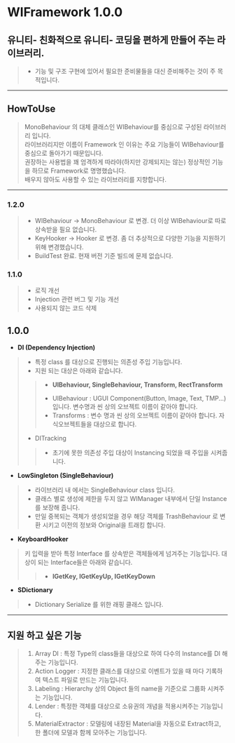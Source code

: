 # WIFramework 1.0.0
## 유니티- 친화적으로 유니티- 코딩을 편하게 만들어 주는 라이브러리.
> * 기능 및 구조 구현에 있어서 필요한 준비물들을 대신 준비해주는 것이 주 목적입니다.
* * *

## HowToUse
> MonoBehaviour 의 대체 클래스인 WIBehaviour를 중심으로 구성된 라이브러리 입니다.   
> 라이브러리지만 이름이 Framework 인 이유는 주요 기능들이 WIBehaviour를 중심으로 돌아가기 때문입니다.   
> 권장하는 사용법을 꽤 엄격하게 따라야(하지만 강제되지는 않는) 정상적인 기능을 하므로 Framework로 명명했습니다.   
> 배우지 않아도 사용할 수 있는 라이브러리를 지향합니다. 
* * *
### 1.2.0
> * WIBehaviour -> MonoBehaviour 로 변경. 더 이상 WIBehaviour로 따로 상속받을 필요 없습니다.
> * KeyHooker -> Hooker 로 변경. 좀 더 추상적으로 다양한 기능을 지원하기 위해 변경했습니다.
> * BuildTest 완료. 현재 버전 기준 빌드에 문제 없습니다.

### 1.1.0
> * 로직 개선
> * Injection 관련 버그 및 기능 개선
> * 사용되지 않는 코드 삭제

## 1.0.0
* **DI (Dependency Injection)**
> * 특정 class 를 대상으로 진행되는 의존성 주입 기능입니다.
> * 지원 되는 대상은 아래와 같습니다.
>> + **UIBehaviour, SingleBehaviour, Transform, RectTransform** 
>> * UIBehaviour : UGUI Component(Button, Image, Text, TMP...) 입니다. 변수명과 씬 상의 오브젝트 이름이 같아야 합니다.
>> * Transforms : 변수 명과 씬 상의 오브젝트 이름이 같아야 합니다. 자식오브젝트들을 대상으로 합니다.
> * DITracking
>> + 초기에 못한 의존성 주입 대상이 Instancing 되었을 때 주입을 시켜줍니다.
* **LowSingleton (SingleBehaviour)**
> * 라이브러리 내 에서는 SingleBehaviour class 입니다.
> * 클래스 별로 생성에 제한을 두지 않고 WIManager 내부에서 단일 Instance를 보장해 줍니다.
> * 만일 중복되는 객체가 생성되었을 경우 해당 객체를 TrashBehaviour 로 변환 시키고 이전의 정보와 Original을 트래킹 합니다.
* **KeyboardHooker**
> 키 입력을 받아 특정 Interface 를 상속받은 객체들에게 넘겨주는 기능입니다.
> 대상이 되는 Interface들은 아래와 같습니다.
>> + **IGetKey, IGetKeyUp, IGetKeyDown**
* **SDictionary**
> * Dictionary Serialize 를 위한 래핑 클래스 입니다.
* * *

## 지원 하고 싶은 기능
> 1. Array DI : 특정 Type의 class들을 대상으로 하여 다수의 Instance를 DI 해주는 기능입니다. 
> 2. Action Logger : 지정한 클래스를 대상으로 이벤트가 있을 때 마다 기록하여 텍스트 파일로 만드는 기능입니다. 
> 3. Labeling : Hierarchy 상의 Object 들의 name을 기준으로 그룹화 시켜주는 기능입니다. 
> 4. Lender : 특정한 객체를 대상으로 소유권의 개념을 적용시켜주는 기능입니다.
> 6. MaterialExtractor : 모델링에 내장된 Material을 자동으로 Extract하고, 한 폴더에 모델과 함께 모아주는 기능입니다. 

